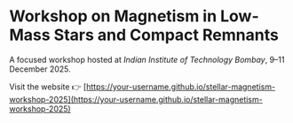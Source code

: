 # Workshop on Magnetism in Low-Mass Stars and Compact Remnants

A focused workshop hosted at *Indian Institute of Technology Bombay*, 9–11 December 2025.

Visit the website 👉 [https://your-username.github.io/stellar-magnetism-workshop-2025](https://your-username.github.io/stellar-magnetism-workshop-2025)

